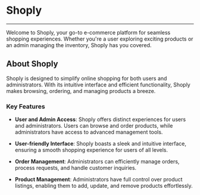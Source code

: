 # Shoply

---

Welcome to Shoply, your go-to e-commerce platform for seamless shopping experiences. Whether you're a user exploring exciting products or an admin managing the inventory, Shoply has you covered.

## About Shoply

Shoply is designed to simplify online shopping for both users and administrators. With its intuitive interface and efficient functionality, Shoply makes browsing, ordering, and managing products a breeze.

### Key Features

- **User and Admin Access**: Shoply offers distinct experiences for users and administrators. Users can browse and order products, while administrators have access to advanced management tools.

- **User-friendly Interface**: Shoply boasts a sleek and intuitive interface, ensuring a smooth shopping experience for users of all levels.

- **Order Management**: Administrators can efficiently manage orders, process requests, and handle customer inquiries.

- **Product Management**: Administrators have full control over product listings, enabling them to add, update, and remove products effortlessly.
